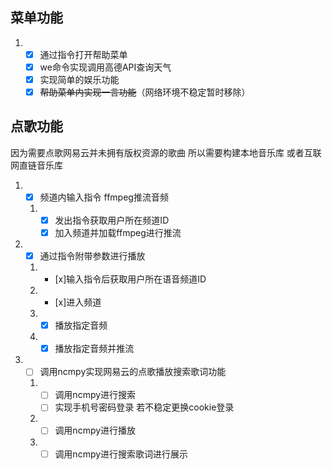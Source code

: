 ## 菜单功能
1. - [x] 通过指令打开帮助菜单
   - [x] we命令实现调用高德API查询天气
   - [x] 实现简单的娱乐功能
   - [x] ~~帮助菜单内实现一言功能~~（网络环境不稳定暂时移除）

## 点歌功能
因为需要点歌网易云并未拥有版权资源的歌曲 所以需要构建本地音乐库 或者互联网直链音乐库
1. - [x] 频道内输入指令 ffmpeg推流音频
   1. - [x] 发出指令获取用户所在频道ID
      - [x] 加入频道并加载ffmpeg进行推流
2. - [x] 通过指令附带参数进行播放
   1. - [x]输入指令后获取用户所在语音频道ID
   2. - [x]进入频道 
   3. - [x] 播放指定音频
   4. - [x] 播放指定音频并推流  
3. - [ ] 调用ncmpy实现网易云的点歌播放搜索歌词功能
   1. - [ ] 调用ncmpy进行搜索
      - [ ] 实现手机号密码登录 若不稳定更换cookie登录 
   2. - [ ] 调用ncmpy进行播放
   3. - [ ] 调用ncmpy进行搜索歌词进行展示 